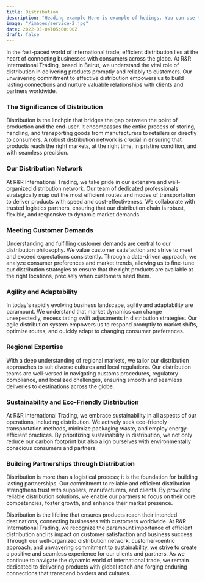 ```yaml
---
title: Distribution
description: "Heading example Here is example of hedings. You can use this heading by following markdownify rules."
image: "/images/service-2.jpg"
date: 2022-05-04T05:00:00Z
draft: false
---
```

In the fast-paced world of international trade, efficient distribution lies at the heart of connecting businesses with consumers across the globe. At R&R International Trading, based in Beirut, we understand the vital role of distribution in delivering products promptly and reliably to customers. Our unwavering commitment to effective distribution empowers us to build lasting connections and nurture valuable relationships with clients and partners worldwide.

### The Significance of Distribution

Distribution is the linchpin that bridges the gap between the point of production and the end-user. It encompasses the entire process of storing, handling, and transporting goods from manufacturers to retailers or directly to consumers. A robust distribution network is crucial in ensuring that products reach the right markets, at the right time, in pristine condition, and with seamless precision.

### Our Distribution Network

At R&R International Trading, we take pride in our extensive and well-organized distribution network. Our team of dedicated professionals strategically map out the most efficient routes and modes of transportation to deliver products with speed and cost-effectiveness. We collaborate with trusted logistics partners, ensuring that our distribution chain is robust, flexible, and responsive to dynamic market demands.

### Meeting Customer Demands

Understanding and fulfilling customer demands are central to our distribution philosophy. We value customer satisfaction and strive to meet and exceed expectations consistently. Through a data-driven approach, we analyze consumer preferences and market trends, allowing us to fine-tune our distribution strategies to ensure that the right products are available at the right locations, precisely when customers need them.

### Agility and Adaptability

In today's rapidly evolving business landscape, agility and adaptability are paramount. We understand that market dynamics can change unexpectedly, necessitating swift adjustments in distribution strategies. Our agile distribution system empowers us to respond promptly to market shifts, optimize routes, and quickly adapt to changing consumer preferences.

### Regional Expertise

With a deep understanding of regional markets, we tailor our distribution approaches to suit diverse cultures and local regulations. Our distribution teams are well-versed in navigating customs procedures, regulatory compliance, and localized challenges, ensuring smooth and seamless deliveries to destinations across the globe.

### Sustainability and Eco-Friendly Distribution

At R&R International Trading, we embrace sustainability in all aspects of our operations, including distribution. We actively seek eco-friendly transportation methods, minimize packaging waste, and employ energy-efficient practices. By prioritizing sustainability in distribution, we not only reduce our carbon footprint but also align ourselves with environmentally conscious consumers and partners.

### Building Partnerships through Distribution
Distribution is more than a logistical process; it is the foundation for building lasting partnerships. Our commitment to reliable and efficient distribution strengthens trust with suppliers, manufacturers, and clients. By providing reliable distribution solutions, we enable our partners to focus on their core competencies, foster growth, and enhance their market presence.

Distribution is the lifeline that ensures products reach their intended destinations, connecting businesses with customers worldwide. At R&R International Trading, we recognize the paramount importance of efficient distribution and its impact on customer satisfaction and business success. Through our well-organized distribution network, customer-centric approach, and unwavering commitment to sustainability, we strive to create a positive and seamless experience for our clients and partners. As we continue to navigate the dynamic world of international trade, we remain dedicated to delivering products with global reach and forging enduring connections that transcend borders and cultures.